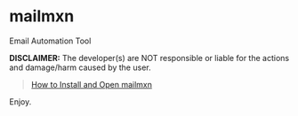 # mailmxn

Email Automation Tool

__**DISCLAIMER:**__ The developer(s) are NOT responsible or liable for the actions and damage/harm caused by the user.

> [How to Install and Open mailmxn](www.github.com/itsrxmmy/mailmxn/blob/main/mailmxn/INSTALL%20AND%20OPEN.md)

Enjoy.


